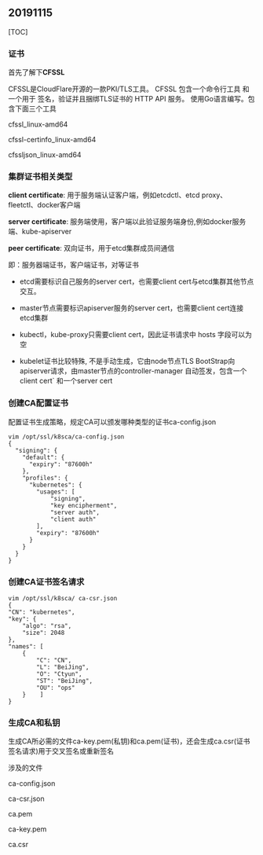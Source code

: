 ## 20191115

[TOC]

### 证书

首先了解下**CFSSL**

CFSSL是CloudFlare开源的一款PKI/TLS工具。 CFSSL 包含一个命令行工具 和一个用于 签名，验证并且捆绑TLS证书的 HTTP API 服务。 使用Go语言编写。包含下面三个工具

cfssl_linux-amd64

cfssl-certinfo_linux-amd64

cfssljson_linux-amd64

### 集群证书相关类型

**client certificate**: 用于服务端认证客户端，例如etcdctl、etcd proxy、fleetctl、docker客户端

**server certificate**: 服务端使用，客户端以此验证服务端身份,例如docker服务端、kube-apiserver

**peer certificate**: 双向证书，用于etcd集群成员间通信

即：服务器端证书，客户端证书，对等证书

* etcd需要标识自己服务的server cert，也需要client cert与etcd集群其他节点交互。
* master节点需要标识apiserver服务的server cert，也需要client cert连接etcd集群
* kubectl，kube-proxy只需要client cert，因此证书请求中 hosts 字段可以为空

* kubelet证书比较特殊, 不是手动生成，它由node节点TLS BootStrap向apiserver请求，由master节点的controller-manager 自动签发，包含一个client cert` 和一个server cert

### 创建CA配置证书

配置证书生成策略，规定CA可以颁发哪种类型的证书ca-config.json

```
vim /opt/ssl/k8sca/ca-config.json
{
  "signing": {
    "default": {
      "expiry": "87600h"
    },
    "profiles": {
      "kubernetes": {
        "usages": [
            "signing",
            "key encipherment",
            "server auth",
            "client auth"
        ],
        "expiry": "87600h"
      }
    }
  }
}
```

### 创建CA证书签名请求

```
vim /opt/ssl/k8sca/ ca-csr.json
{
"CN": "kubernetes",
"key": {
    "algo": "rsa",
    "size": 2048
},
"names": [
    {
        "C": "CN",
        "L": "BeiJing",
        "O": "Ctyun",
        "ST": "BeiJing",            
        "OU": "ops"
    }    ]
}
```

### 生成CA和私钥

生成CA所必需的文件ca-key.pem(私钥)和ca.pem(证书)，还会生成ca.csr(证书签名请求)用于交叉签名或重新签名



涉及的文件

ca-config.json 

ca-csr.json 

ca.pem

ca-key.pem

ca.csr





